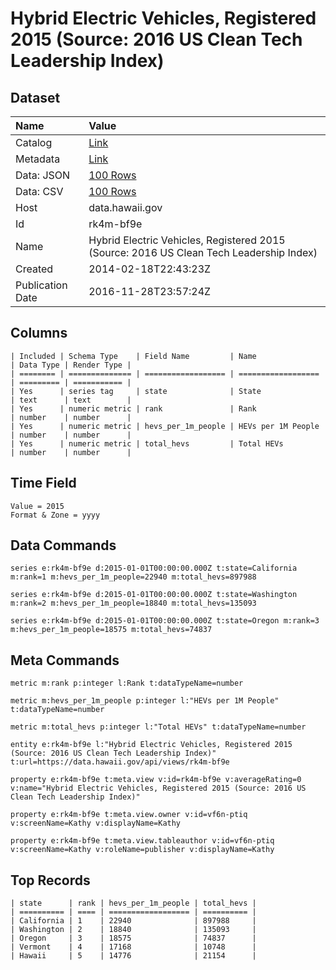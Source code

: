 # Hybrid Electric Vehicles, Registered 2015 (Source: 2016 US Clean Tech Leadership Index)

## Dataset

| Name | Value |
| :--- | :---- |
| Catalog | [Link](https://catalog.data.gov/dataset/ninth-in-nation-2013-leed-green-building-source-u-s-green-building-council-7d442) |
| Metadata | [Link](https://data.hawaii.gov/api/views/rk4m-bf9e) |
| Data: JSON | [100 Rows](https://data.hawaii.gov/api/views/rk4m-bf9e/rows.json?max_rows=100) |
| Data: CSV | [100 Rows](https://data.hawaii.gov/api/views/rk4m-bf9e/rows.csv?max_rows=100) |
| Host | data.hawaii.gov |
| Id | rk4m-bf9e |
| Name | Hybrid Electric Vehicles, Registered 2015 (Source: 2016 US Clean Tech Leadership Index) |
| Created | 2014-02-18T22:43:23Z |
| Publication Date | 2016-11-28T23:57:24Z |

## Columns

```ls
| Included | Schema Type    | Field Name         | Name               | Data Type | Render Type |
| ======== | ============== | ================== | ================== | ========= | =========== |
| Yes      | series tag     | state              | State              | text      | text        |
| Yes      | numeric metric | rank               | Rank               | number    | number      |
| Yes      | numeric metric | hevs_per_1m_people | HEVs per 1M People | number    | number      |
| Yes      | numeric metric | total_hevs         | Total HEVs         | number    | number      |
```

## Time Field

```ls
Value = 2015
Format & Zone = yyyy
```

## Data Commands

```ls
series e:rk4m-bf9e d:2015-01-01T00:00:00.000Z t:state=California m:rank=1 m:hevs_per_1m_people=22940 m:total_hevs=897988

series e:rk4m-bf9e d:2015-01-01T00:00:00.000Z t:state=Washington m:rank=2 m:hevs_per_1m_people=18840 m:total_hevs=135093

series e:rk4m-bf9e d:2015-01-01T00:00:00.000Z t:state=Oregon m:rank=3 m:hevs_per_1m_people=18575 m:total_hevs=74837
```

## Meta Commands

```ls
metric m:rank p:integer l:Rank t:dataTypeName=number

metric m:hevs_per_1m_people p:integer l:"HEVs per 1M People" t:dataTypeName=number

metric m:total_hevs p:integer l:"Total HEVs" t:dataTypeName=number

entity e:rk4m-bf9e l:"Hybrid Electric Vehicles, Registered 2015 (Source: 2016 US Clean Tech Leadership Index)" t:url=https://data.hawaii.gov/api/views/rk4m-bf9e

property e:rk4m-bf9e t:meta.view v:id=rk4m-bf9e v:averageRating=0 v:name="Hybrid Electric Vehicles, Registered 2015 (Source: 2016 US Clean Tech Leadership Index)"

property e:rk4m-bf9e t:meta.view.owner v:id=vf6n-ptiq v:screenName=Kathy v:displayName=Kathy

property e:rk4m-bf9e t:meta.view.tableauthor v:id=vf6n-ptiq v:screenName=Kathy v:roleName=publisher v:displayName=Kathy
```

## Top Records

```ls
| state      | rank | hevs_per_1m_people | total_hevs | 
| ========== | ==== | ================== | ========== | 
| California | 1    | 22940              | 897988     | 
| Washington | 2    | 18840              | 135093     | 
| Oregon     | 3    | 18575              | 74837      | 
| Vermont    | 4    | 17168              | 10748      | 
| Hawaii     | 5    | 14776              | 21154      | 
```